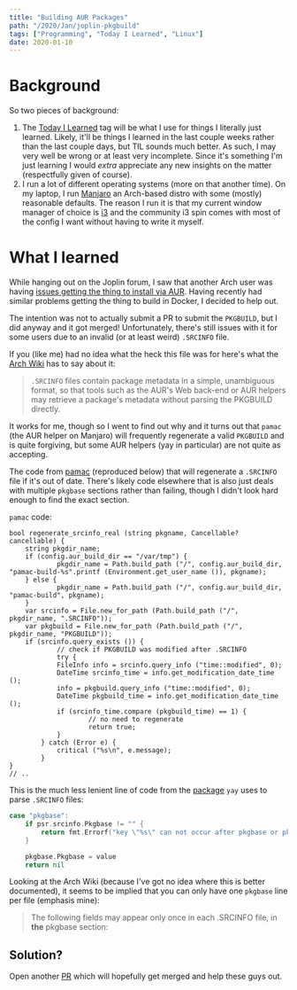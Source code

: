 ```yaml
---
title: "Building AUR Packages"
path: "/2020/Jan/joplin-pkgbuild"
tags: ["Programming", "Today I Learned", "Linux"]
date: 2020-01-10
---
```


# Background

So two pieces of background:
1. The [Today I Learned](/tag/Today-I-Learned/) tag will be what I use for things I literally just learned. Likely, it'll be things I learned in the last couple weeks rather than the last couple days, but TIL sounds much better. As such, I may very well be wrong or at least very incomplete. Since it's something I'm just learning I would *extra* appreciate any new insights on the matter (respectfully given of course).
2. I run a lot of different operating systems (more on that another time). On my laptop, I run [Manjaro](manjaro.org/) an Arch-based distro with some (mostly) reasonable defaults. The reason I run it is that my current window manager of choice is [i3](https://i3wm.org/) and the community i3 spin comes with most of the config I want without having to write it myself.

# What I learned

While hanging out on the Joplin forum, I saw that another Arch user was having [issues getting the thing to install via AUR](https://discourse.joplinapp.org/t/joplin-will-not-start-on-linux-after-building-from-source/5009). Having recently had similar problems getting the thing to build in Docker, I decided to help out.

The intention was not to actually submit a PR to submit the `PKGBUILD`, but I did anyway and it got merged! Unfortunately, there's still issues with it for some users due to an invalid (or at least weird) `.SRCINFO` file.

If you (like me) had no idea what the heck this file was for here's what the [Arch Wiki](https://wiki.archlinux.org/index.php/.SRCINFO) has to say about it:
> `.SRCINFO` files contain package metadata in a simple, unambiguous format, so that tools such as the AUR's Web back-end or AUR helpers may retrieve a package's metadata without parsing the PKGBUILD directly.

It works for me, though so I went to find out why and it turns out that `pamac` (the AUR helper on Manjaro) will frequently regenerate a valid `PKGBUILD` and is quite forgiving, but some AUR helpers (yay in particular) are not quite as accepting.

The code from [pamac](https://gitlab.manjaro.org/applications/pamac/blob/master/src/database.vala#L1441) (reproduced below) that will regenerate a `.SRCINFO` file if it's out of date. There's likely code elsewhere that is also just deals with multiple `pkgbase` sections rather than failing, though I didn't look hard enough to find the exact section.

`pamac` code:
```vala
bool regenerate_srcinfo_real (string pkgname, Cancellable? cancellable) {
    string pkgdir_name;
    if (config.aur_build_dir == "/var/tmp") { 
            pkgdir_name = Path.build_path ("/", config.aur_build_dir, "pamac-build-%s".printf (Environment.get_user_name ()), pkgname);
    } else { 
            pkgdir_name = Path.build_path ("/", config.aur_build_dir, "pamac-build", pkgname);
    } 
    var srcinfo = File.new_for_path (Path.build_path ("/", pkgdir_name, ".SRCINFO"));
    var pkgbuild = File.new_for_path (Path.build_path ("/", pkgdir_name, "PKGBUILD"));
    if (srcinfo.query_exists ()) { 
            // check if PKGBUILD was modified after .SRCINFO 
            try { 	
            FileInfo info = srcinfo.query_info ("time::modified", 0);
            DateTime srcinfo_time = info.get_modification_date_time ();
            info = pkgbuild.query_info ("time::modified", 0);
            DateTime pkgbuild_time = info.get_modification_date_time ();
            if (srcinfo_time.compare (pkgbuild_time) == 1) {
                    // no need to regenerate 
                    return true;
            } 
        } catch (Error e) { 
            critical ("%s\n", e.message);
        } 
}
// ..
```


This is the much less lenient line of code from the [package](https://github.com/Morganamilo/go-srcinfo/blob/master/parser.go#L33) `yay` uses to parse `.SRCINFO` files:

```go
case "pkgbase":
    if psr.srcinfo.Pkgbase != "" {
        return fmt.Errorf("key \"%s\" can not occur after pkgbase or pkgname", key)
    }

    pkgbase.Pkgbase = value
    return nil
```

Looking at the Arch Wiki (because I've got no idea where this is better documented), it seems to be implied that you can only have one `pkgbase` line per file (emphasis mine):
> The following fields may appear only once in each .SRCINFO file, in **the** pkgbase section: 

## Solution?
Open another [PR](https://github.com/alfredopalhares/joplin-pkgbuild/pull/42) which will hopefully get merged and help these guys out.